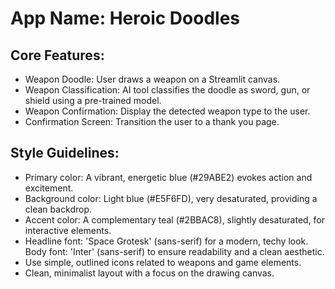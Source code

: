 # **App Name**: Heroic Doodles

## Core Features:

- Weapon Doodle: User draws a weapon on a Streamlit canvas.
- Weapon Classification: AI tool classifies the doodle as sword, gun, or shield using a pre-trained model.
- Weapon Confirmation: Display the detected weapon type to the user.
- Confirmation Screen: Transition the user to a thank you page.

## Style Guidelines:

- Primary color: A vibrant, energetic blue (#29ABE2) evokes action and excitement.
- Background color: Light blue (#E5F6FD), very desaturated, providing a clean backdrop.
- Accent color: A complementary teal (#2BBAC8), slightly desaturated, for interactive elements.
- Headline font: 'Space Grotesk' (sans-serif) for a modern, techy look. Body font: 'Inter' (sans-serif) to ensure readability and a clean aesthetic.
- Use simple, outlined icons related to weapons and game elements.
- Clean, minimalist layout with a focus on the drawing canvas.